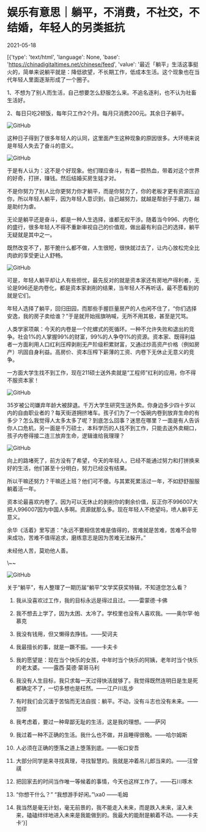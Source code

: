 # 娱乐有意思｜躺平，不消费，不社交，不结婚，年轻人的另类抵抗

2021-05-18

[{'type': 'text/html', 'language': None, 'base': 'https://chinadigitaltimes.net/chinese/feed', 'value': '最近「躺平」生活这事挺火的，简单来说躺平就是：降低欲望，不长期工作，低成本生活。这个现象也在当代年轻人里面逐渐形成了一个圈子。

1、不想为了别人而生活，自己想要怎么舒服怎么来。不追名逐利，也不认为社畜生活好。

2、每日只吃2顿饭，每年只工作2个月。每月只消费200元。其余日子躺平。

![GitHub](https://chinadigitaltimes.net/chinese/files/2021/05/post-666137-60a3773a010e1.)

这种日子得到了很多年轻人的认同，这里面产生这种现象的原因很多。大环境来说是年轻人失去了奋斗的意义。

![GitHub](https://chinadigitaltimes.net/chinese/files/2021/05/post-666137-60a3773a25f68.)

于是有人认为：这不是个好现象。他们理应奋斗，有着一腔热血，带着对这个世界的好奇，打拼，赚钱。然后结婚买房生娃才对。

不是你努力了别人比你更努力你才躺平，而是你努力了，你的老板才更有资源压迫你，所以年轻人躺平，因为年轻人意识到，自己越努力，就越是帮刽子手磨刀，越是助纣为虐。

无论是躺平还是奋斗，都是一种人生选择，谁都无权干涉。随着当今996、内卷化的盛行，很多年轻人不得不重新审视自己的价值观，做出最有利自己的选择，躺平无疑就是其中之一。

既然改变不了，那干脆什么都不做，人生很短，很快就过去了，让内心放松完全比肉欲的享受更让人舒畅。

![GitHub](https://chinadigitaltimes.net/chinese/files/2021/05/post-666137-60a3773a4c40d.)

可是，年轻人躺平却让人有些担忧，最先反对的就是资本家还有房地产得利者，无论是996还是内卷化，都是资本家剥削的结果，当年轻人不再听话，最不愿看到的就是它们。

年轻人选择了躺平，回归田园，而那些手握巨量房产的人也闲不住了，“你们选择安逸，我的房子卖给谁？”于是就开始摇旗呐喊，无所不用其极，甚至是咒骂。

人类学家项飙：今天的内卷是一个陀螺式的死循环。一种不允许失败和退出的竞争。社会1%的人掌握99%的财富，99%的人争夺1%的资源。资本家、既得利益者一方面利用人口红利压榨剥削无产阶级积累财富，又通过炒高资产价格（例如房产）巩固自身利益。高房价、资本压榨下薪薄的工资、内卷下无休止无意义的竞争。

一方面大学生找不到工作，现在211硕士送外卖就是“工程师”红利的应用，你不得不服资本家！

![GitHub](https://chinadigitaltimes.net/chinese/files/2021/05/post-666137-60a3773a7081f.)

35岁被公司嫌弃年龄大被辞退。千万大学生研究生送外卖。你身边多少四十岁以内的自由职业者的？每天街道拥挤堵车。孩子们为了一个饭碗内卷到放弃生命的有多少？怎么我觉得人太多太多了呢？到底怎么回事？迷思在哪里？一面是有人告诉你人口危机，另一面是千万硕士，本科学历的人找不到工作，只能去送外卖糊口，孩子内卷得接二连三放弃生命，逻辑谁给我理理？

![GitHub](https://chinadigitaltimes.net/chinese/files/2021/05/post-666137-60a3773a962b6.)

向上的路堵死了，前方没有了希望，今天的年轻人，已经不能通过努力和打拼换来好的生活，他们甚至十分明白，努力已经没有结果。

所以干嘛还努力？干嘛还上班？他们可不傻。与其累死累活过一年，不如舒舒服服躺着活一年。

资本论最喜欢内卷了。因为可以无休止的剥削你的剩余价值，反正你不996007大把人996007因为中国人多啊。资源就那么多。现在年轻人不绝望吗，喷人躺平无意义。

余华《活着》里写道：“永远不要相信苦难是值得的，苦难就是苦难，苦难不会带来成功，苦难不值得追求，磨练意志是因为苦难无法躲开。”

未经他人苦，莫劝他人善。

\\~~

![GitHub](https://chinadigitaltimes.net/chinese/files/2021/05/post-666137-60a3773ac654a.)

关于“躺平”，有人整理了一期历届“躺平”文学奖获奖特辑，不知道您怎么看？

1. 我从没喜欢过工作，我的目标永远是得过且过。——雷蒙德·卡佛

2. 我不想去上学了，因为太困、太冷了。学校里也没有人喜欢我。——奥尔罕·帕慕克

3. 我没有钱用，但又懒得去挣钱。——契诃夫

4. 我最擅长的事，就是一蹶不振。——卡夫卡

5. 我的愿望是：现在当个快乐的女孩，中年时当个快乐的阿姨，老年时当个快乐的老太婆。——露西·莫德·蒙哥马利

6. 我没有人生目标，我只求每一天过得快活就够了。我觉得既然连明日是生是死都确定不了，一切多想也是枉然。——江户川乱步

7. 有时我们会沉湎于苦恼而无法自拔：躺平。不动，没有斗志也没有未来。——加缪

8. 我考虑着，要过一种卑鄙无耻的生活，这是我的理想。——萨冈

9. 我过着一种不正确的生活。我什么也不做，并且睡得很晚。——哈尔姆斯

10. 人必须在正确的堕落之道上堕落到底。——坂口安吾

12. 大部分同学是来寻找真理，寻找智慧的。我就是冲着吊儿郎当来的。——汪曾祺

13. 把回家去的时间当作唯一等候着的事情，今天也这样工作了。——石川啄木

14. “你想干什么？” “我想游手好闲。”\xa0 ——毛姆

15. 我当然是毫无计划，毫无前景的，我不能走入未来，而是跌入未来，滚入未来，磕磕绊绊地进入未来是我能做到的。我最大的能耐是躺着不动。——卡夫卡'}]